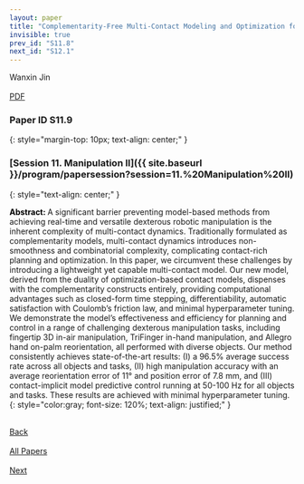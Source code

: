 ```yaml
---
layout: paper
title: "Complementarity-Free Multi-Contact Modeling and Optimization for Dexterous Manipulation"
invisible: true
prev_id: "S11.8"
next_id: "S12.1"
---
```

<div class="paper-authors">
  <div class="paper-author-box">
    <div class="paper-author-name">Wanxin Jin</div>
    <div class="paper-author-uni"></div>
  </div>
</div>

<div class="paper-pdf-modern">
  <div class="paper-menu-icon">
    <a href="https://www.roboticsproceedings.org/rss25/p109.pdf" title="Download PDF" target="_blank">
      <i class="fa fa-file-pdf-o"></i><br>
      <span class="paper-menu-label">PDF</span>
    </a>
  </div>
</div>

### Paper ID S11.9
{: style="margin-top: 10px; text-align: center;" }

### [Session 11. Manipulation II]({{ site.baseurl }}/program/papersession?session=11.%20Manipulation%20II)
{: style="text-align: center;" }

<b style="color: black;">Abstract: </b>A significant barrier preventing model-based methods from achieving real-time and versatile dexterous robotic manipulation is the inherent complexity of multi-contact dynamics. Traditionally formulated as complementarity models, multi-contact dynamics introduces  non-smoothness and combinatorial complexity, complicating contact-rich planning and  optimization. In this paper, we circumvent these challenges by introducing a lightweight yet capable multi-contact model. Our new model, derived from the duality of optimization-based contact models, dispenses with the complementarity constructs entirely, providing computational advantages such as closed-form time stepping, differentiability, automatic satisfaction with Coulomb’s friction law, and minimal hyperparameter tuning. We demonstrate the model’s effectiveness and efficiency for planning and control in a range of challenging dexterous manipulation tasks, including fingertip 3D in-air  manipulation, TriFinger in-hand manipulation, and Allegro hand on-palm reorientation, all performed with diverse objects. Our method consistently achieves state-of-the-art results: (I) a 96.5% average success rate across all objects and tasks, (II) high manipulation accuracy with an average reorientation error of 11° and position error of 7.8 mm, and (III) contact-implicit model predictive control running at 50-100 Hz for all objects and tasks. These results are achieved  with minimal hyperparameter tuning.
{: style="color:gray; font-size: 120%; text-align: justified;" }

<div class="paper-menu">
  <div class="paper-menu-inner">
    <a href="{{ site.baseurl }}/program/papers/S11.8/" title="Previous Paper">
            <div class="paper-menu-icon">
                <i class="fa fa-chevron-left"></i><br>
                <span class="paper-menu-label">Back</span>
            </div>
        </a>
    <a href="{{ site.baseurl }}/program/papers" title="All Papers">
      <div class="paper-menu-icon">
        <i class="fa fa-list"></i><br>
        <span class="paper-menu-label">All Papers</span>
      </div>
    </a>
    <a href="{{ site.baseurl }}/program/papers/S12.1/" title="Next Paper">
            <div class="paper-menu-icon">
                <i class="fa fa-chevron-right"></i><br>
                <span class="paper-menu-label">Next</span>
            </div>
        </a>
  </div>
</div>
